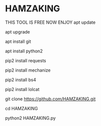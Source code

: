 # HAMZAKING
THIS TOOL IS FREE NOW ENJOY
apt update

apt upgrade

apt install git

apt install python2

pip2 install requests

pip2 install mechanize

pip2 install bs4

pip2 install lolcat
 
git clone https://github.com/HAMZAKING.git

cd HAMZAKING

python2 HAMZAKING.py
